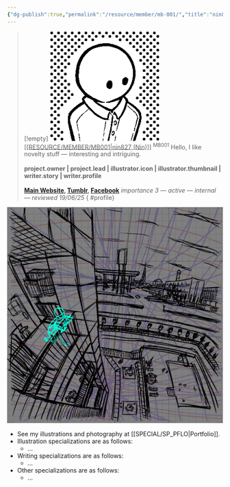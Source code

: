 ```yaml
---
{"dg-publish":true,"permalink":"/resource/member/mb-001/","title":"nin827 (Nin)","tags":["-member","-member/nin827"]}
---
```


>[!empty]
> ![RESOURCE/ASSET/ICON/MB001.png|icon](/img/user/RESOURCE/ASSET/ICON/MB001.png) <u class="title">[[RESOURCE/MEMBER/MB001\|nin827 (Nin)]]</u> <sup class="title">MB001</sup>
> Hello, I like novelty stuff — interesting and intriguing. <b><br><br>project.owner | project.lead | illustrator.icon | illustrator.thumbnail | writer.story | writer.profile</b> <b><br><br>[Main Website](https://nin827.github.io/), [Tumblr](https://www.tumblr.com/nin827), [Facebook](https://www.facebook.com/nin827)</b>
> <i class="small">importance 3 — active — internal — reviewed 19/06/25</i>
{ #profile}


![PICTURE_Suburban-apartment-balcony-view-guides_SAMPLE_cg003_dt2408.png|thumbnail](/img/user/RESOURCE/ASSET/ARTWORK/SAMPLE/PICTURE_Suburban-apartment-balcony-view-guides_SAMPLE_cg003_dt2408.png)

- See my illustrations and photography at [[SPECIAL/SP_PFLO\|Portfolio]].
- Illustration specializations are as follows:
	- ...
- Writing specializations are as follows:
	- ...
- Other specializations are as follows:
	- ...